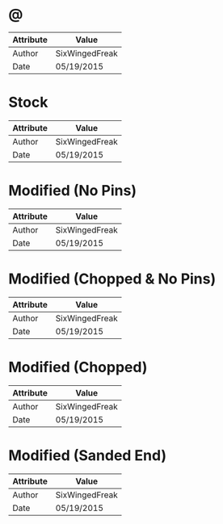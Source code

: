 # @
| Attribute | Value |
| ---  | ---     |
| Author | SixWingedFreak |
| Date | 05/19/2015 |
# Stock
| Attribute | Value |
| ---  | ---     |
| Author | SixWingedFreak |
| Date | 05/19/2015 |
# Modified (No Pins)
| Attribute | Value |
| ---  | ---     |
| Author | SixWingedFreak |
| Date | 05/19/2015 |
# Modified (Chopped &amp; No Pins)
| Attribute | Value |
| ---  | ---     |
| Author | SixWingedFreak |
| Date | 05/19/2015 |
# Modified (Chopped)
| Attribute | Value |
| ---  | ---     |
| Author | SixWingedFreak |
| Date | 05/19/2015 |
# Modified (Sanded End)
| Attribute | Value |
| ---  | ---     |
| Author | SixWingedFreak |
| Date | 05/19/2015 |
